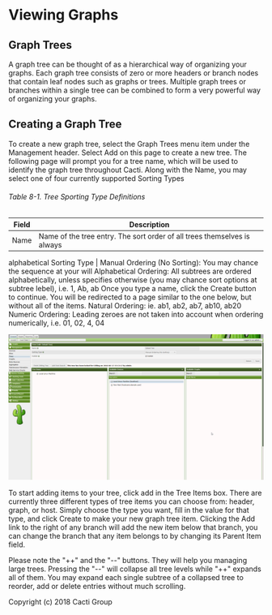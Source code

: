 # Viewing Graphs

## Graph Trees

A graph tree can be thought of as a hierarchical way of organizing your graphs.
Each graph tree consists of zero or more headers or branch nodes that contain
leaf nodes such as graphs or trees. Multiple graph trees or branches within a
single tree can be combined to form a very powerful way of organizing your
graphs.

## Creating a Graph Tree

To create a new graph tree, select the Graph Trees menu item under the
Management header. Select Add on this page to create a new tree. The following
page will prompt you for a tree name, which will be used to identify the graph
tree throughout Cacti. Along with the Name, you may select one of four
currently supported Sorting Types

###### Table 8-1. Tree Sporting Type Definitions

Field | Description
--- | ---
Name | Name of the tree entry. The sort order of all trees themselves is always
alphabetical
Sorting Type | Manual Ordering (No Sorting): You may chance the sequence at
your will
Alphabetical Ordering: All subtrees are ordered alphabetically,
unless specifies otherwise (you may chance sort options at subtree lebel),
i.e. 1, Ab, ab
Once you type a name, click the Create button to continue.
You will be redirected to a page similar to the one below, but without
all of the items.
Natural Ordering: ie. ab1, ab2, ab7, ab10, ab20
Numeric Ordering: Leading zeroes are not taken into account when ordering numerically,
i.e. 01, 02, 4, 04

![Editing a Graph Tree](images/graph_tree.png)

To start adding items to your tree, click add in the Tree Items box. There are
currently three different types of tree items you can choose from: header,
graph, or host. Simply choose the type you want, fill in the value for that
type, and click Create to make your new graph tree item. Clicking the Add link
to the right of any branch will add the new item below that branch, you can
change the branch that any item belongs to by changing its Parent Item field.

Please note the "++" and the "--" buttons. They will help you managing large
trees. Pressing the "--" will collapse all tree levels while "++" expands all
of them. You may expand each single subtree of a collapsed tree to reorder, add
or delete entries without much scrolling.

Copyright (c) 2018 Cacti Group
